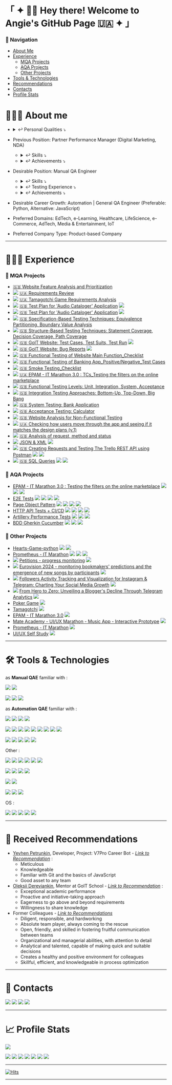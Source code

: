 # 「 ✦ 👋🏽 Hey there! Welcome to Angie's GitHub Page 🇺🇦 ✦ 」

### 🧭 Navigation

- [About Me](https://github.com/anhelina-lunova#%EF%B8%8F-about-me)
- [Experience](https://github.com/anhelina-lunova#-experience)
  - [MQA Projects](https://github.com/anhelina-lunova#-mqa-projects)
  - [AQA Projects](https://github.com/anhelina-lunova#-aqa-projects)
  - [Other Projects](https://github.com/anhelina-lunova#-other-projects)
- [Tools & Technologies](https://github.com/anhelina-lunova#%EF%B8%8F-tools--technologies)
- [Recommendations](https://github.com/anhelina-lunova#-received-recommendations)
- [Contacts](https://github.com/anhelina-lunova#-contacts)
- [Profile Stats](https://github.com/anhelina-lunova#-profile-stats)

# 🕵🏻‍♀️ About me

- <details>
  <summary>↩ Personal Qualities ⤵</summary>
  
    - Self-Motivated
    - Conscientious <!-- - добросовісна, совісна. 1. wishing to do one's work or duty well and thoroughly. "a conscientious man, he took his duties very seriously". 2. relating to a person's conscience. "the individual is denied even the opportunity to break the law on conscientious grounds". Conscientiousness - Сумлінність -->
    - Committed <!-- - віддана, ідейна. 1. feeling dedication and loyalty to a cause, activity, or job; wholeheartedly dedicated. "a committed reformer" -->
    - Inquisitive <!-- допитлива. 1. curious or inquiring. "he was very chatty and inquisitive about everything"-->
    - Reliable <!-- надійна. 1. consistently good in quality or performance; able to be trusted. "a reliable source of information"-->
  </details>

- Previous Position: Partner Performance Manager (Digital Marketing, NDA)
  - <details>
    <summary>↩ Skills️ ⤵</summary>
    
    - A passionate workaholic with leadership qualities who welcomes challenges
    - I have a trained eye for catching problems and like to solve it
    </details>
    
  - <details>
      <summary>↩ Achievements ⤵</summary>
    
    - Being recognized as an A-Player by CMO
    - Even though I often had to deliver bad news (**like testers do**), I always found common ground with my colleagues, and we worked together towards our shared goals
    - Successfully built rapport with colleagues who have a unique communication style, ensuring a seamless workflow and preventing potential disruptions
    - The constant exposure to ambition and dedication within my work circle served as a constant source of inspiration, motivating me to push my own boundaries and strive for excellence
    - Transformed my understanding of spreadsheets from basic user to confident power user, significantly enhancing my personal and professional efficiency
    - Leveraging my strong affinity for optimization and automation, I successfully implemented process improvements that enhanced the department's efficiency and productivity, allowing colleagues to focus on higher-priority tasks
    - By fostering a culture of collaboration and mutual support, I built a strong and dependable team that consistently exceeded expectations and achieved remarkable results
    </details>
  
- Desirable Position: Manual QA Engineer
  - <details>
    <summary>↩ Skills️ ⤵</summary>
    
    - 
    </details>
  
  - <details>
      <summary>↩ Testing Experience ⤵</summary>
    
    - Static (Requirements, Functional Specifications, Teammates Deliverables) & Dynamic Testing
    - White-Box (Code, Architecture, Work Flows, ) & Black-Box Testing
    - Component Integration (Top-Down Approach) & System (E2E) Testing
    - API & GUI Testing
    - Manual & Automated Testing
    - Positive & Negative Testing
    - Re-Testing <!-- Confirmation --> & Regression Testing
    </details>
  
  - <details>
      <summary>↩ Achievements ⤵</summary>
    
    - 
    </details>
- Desirable Career Growth: Automation | General QA Engineer (Preferable: Python, Alternative: JavaScript)
- Preferred Domains: EdTech, e-Learning, Healthcare, LifeScience, e-Commerce, AdTech, Media & Entertainment, IoT
- Preferred Company Type: Product-based Company

<!--
Driven QA engineer with an unwavering commitment to crafting exceptional software.

**🔍 My focus** :
- *Obsessed with meticulous refinement* : Every detail is meticulously honed to ensure a flawless user experience. 
- Fueled by ambition and a thirst for growth within the QA field, I relentlessly hone my skills to become an invaluable asset.

**🏋🏻‍♀️ Strengths** :
- *Eagle-eyed attention to detail* : No bug escapes my scrutiny, ensuring a seamless user experience.
- *Empathetic user advocate* : I see through the software, anticipating user needs and ensuring a delightful experience.
- *Collaborative problem solver* : I thrive in team environments, effectively sharing knowledge and crafting innovative solutions to optimize processes and elevate results.

**⚔️ Arsenal** :
- *Proven track record* : My past roles have honed my proactive skills, analytical thinking, and team player spirit.
- *Solid QA foundation* : From SDLC, STLC, and Agile methodologies to bug-tracking mastery and error-reporting finesse, I'm equipped for any challenge.
- *Tech-savvy and learning-hungry* : My tech arsenal ranges from basic coding skills to diverse QA tools, and I'm always eager to expand it.

🤝🏻 I'm eager to leverage my dedication to quality and collaborative spirit to build a mutually beneficial partnership where my skills elevate success.
-->

---

# 👩🏻‍💻 Experience

### 💪 MQA Projects

- [🇬🇧 Website Feature Analysis and Prioritization](https://docs.google.com/document/d/1KqoLgv5GNvgo2y-YbPH2Tw-J2Wy6NudL3yttZaB21Lg/ "GoIT School _ Homework : System Study Stage (Requirement Analysis)")
- [![](https://img.shields.io/badge/Requirement_Analysis-FAEF9B)]() [🇺🇦 Requirements Review](https://docs.google.com/spreadsheets/d/1zZeTro1QHRLfq5QT-_2hA40FXDgiqc2X_3zFiskBcOE/ "GoIT School _ Homework : Requirement Analysis Stage")
- [![](https://img.shields.io/badge/Requirement_Analysis-FAEF9B)]() [🇺🇦 Tamagotchi Game Requirements Analysis](https://github.com/anhelina-lunova/Requirements-Analysis/ "QA Mania Practice Case : Requirement Analysis Stage")
- [![](https://img.shields.io/badge/Test_Planning-219ebc)]() [🇬🇧 Test Plan for 'Audio Cataloger' Application](https://qangiel.notion.site/Test-Plan-Task-597799ab00304c2ab9890ec528002b82) [![](https://img.shields.io/badge/Notion-white?logo=notion&logoColor=black)]()
- [![](https://img.shields.io/badge/Test_Planning-219ebc)]() [🇬🇧 Test Plan for 'Audio Cataloger' Application](https://docs.google.com/document/d/1qRbqPyM8e68VFGvkIY7xuqj4FGU8mUjEzJhp6oYvFws/) [![](https://img.shields.io/badge/Google_Docs-white?logo=google-docs&logoColor=4285F4)]()
- [![](https://img.shields.io/badge/Test_Design_Techniques-944E63)]() [🇬🇧 Specification-Based Testing Techniques: Equivalence Partitioning, Boundary Value Analysis](https://docs.google.com/document/d/1_LZT9S61A0GFv2csMSaiOtw6TV130DavqhBk0cyc4Tk/ "GoIT School _ Homework : Test Design Techniques - Black-Box")
- [![](https://img.shields.io/badge/Test_Design_Techniques-944E63)]() [🇬🇧 Structure-Based Testing Techniques: Statement Coverage, Decision Coverage, Path Coverage](https://docs.google.com/document/d/1HFRO5qEqLqhtYMmIBKpLisKhB-0e_0vnZBa65KDmXUU/ "GoIT School _ Homework : Test Design Techniques - White-Box")
- [![](https://img.shields.io/badge/Test_Artifacts-C38f11)]() [🇬🇧 GoIT Website: Test Cases, Test Suits, Test Run](https://drive.google.com/drive/folders/1HHN13_1eZ9KtPszwbjtaszo7TXUQH9YO "GoIT School _ Homework : Test Design & Test Execution Stages") [![](https://img.shields.io/badge/TestRail-white?logo=testrail&logoColor=)]()
- [![](https://img.shields.io/badge/Test_Artifacts-C38f11)]() [🇬🇧 GoIT Website: Bug Reports](https://qangiel.notion.site/8a0e4581408842e48f6ab6b7c49a1c34?v=8dc96aca90964276a4926924b2be66a8&pvs=4 "GoIT School _ Homework : Test Execution Stage") [![](https://img.shields.io/badge/Notion-white?logo=notion&logoColor=black)]()
- [![](https://img.shields.io/badge/Test_Artifacts-C38f11)]() [🇬🇧 Functional Testing of Website Main Function_Checklist](https://docs.google.com/document/d/1XeumPHwF0Zw_ScC0p8k_VWFrp-WKAldkAILie3R_DOs/ "GoIT School _ Homework : Checklist Creation, Website Functional Testing")
- [![](https://img.shields.io/badge/Test_Artifacts-C38f11)]() [🇬🇧 Functional Testing of Banking App_Positive/Negative_Test Cases](https://docs.google.com/document/d/16eTl6fnRWDi5v3X-mD9Xo5oVMqfvI-4d9UMO13dCkDc/ "GoIT School _ Homework : Test Cases Creation, Banking App Functional Testing")
- [![](https://img.shields.io/badge/Test_Artifacts-C38f11)]() [🇬🇧 Smoke Testing_Checklist](https://docs.google.com/document/d/1EAkwJv5_fy4iBxSjmDN4aMOX6oHOLnCFsSrOUkr3Mlo/ "GoIT School _ Homework : Smoke Testing of Slack App")
- [![](https://img.shields.io/badge/Test_Artifacts-C38f11)]() [🇺🇦 EPAM - IT Marathon 3.0 : TCs_Testing the filters on the online marketplace](https://docs.google.com/spreadsheets/d/1IkWvpdlrE5_ie9j0B7fhPs82SH81RMfVFHE9swkDG8Q/edit#gid=347674759)
- [![](https://img.shields.io/badge/Testing_Types-A7D2CB)]() [🇬🇧 Functional Testing Levels: Unit, Integration, System, Acceptance](https://docs.google.com/document/d/15NpRarjsiOrVdD6ZMJy8Q_h4zeMo1CD4x7evhzF_7bI/edit?usp=sharing "GoIT School _ Homework : Testing Levels - Unit, Integration, System, Acceptance")
- [![](https://img.shields.io/badge/Testing_Types-A7D2CB)]() [🇬🇧 Integration Testing Approaches: Bottom-Up, Top-Down, Big Bang](https://docs.google.com/document/d/1EGXoI52zvfs_dkpkQbBff-ENuyoOIagqIg9VlbL0mjs/ "GoIT School _ Homework : Social Network Integration Testing Approaches")
- [![](https://img.shields.io/badge/Testing_Types-A7D2CB)]() [🇬🇧 System Testing: Bank Application](https://docs.google.com/document/d/1dxvw_delAvYB5J2dLpns9q8JwRp0ZtO9-XWnKAGhKL0/ "GoIT School _ Homework : Bank App ST")
- [![](https://img.shields.io/badge/Testing_Types-A7D2CB)]() [🇬🇧 Acceptance Testing: Calculator](https://docs.google.com/document/d/1LsMOky8M4bizkzvQoivdGLSHcf1uwZJ1RIfGsihir9E/ "GoIT School _ Homework : Acceptance Testing")
- [![](https://img.shields.io/badge/Testing_Types-A7D2CB)]() [🇬🇧 Website Analysis for Non-Functional Testing](https://docs.google.com/document/d/1yHGvSt_QwJaOuByUYB55uj010KgVWTlH7322SioyVRY/ "GoIT School _ Homework : Website Analysis for Non-Functional Testing Types Necessity")
- [![](https://img.shields.io/badge/E2E-e2e2e2)]() [🇺🇦 Checking how users move through the app and seeing if it matches the design plans (v.1)](https://docs.google.com/spreadsheets/d/1eNNSyanXf2qD4UbPnc3Rbu3z6AOpUh7tJvUPETIvTQQ/ "BootCamp2023 : First App Version Test")
- [![](https://img.shields.io/badge/Web_Technologies-143F6B)]() [🇬🇧 Analysis of request, method and status](https://docs.google.com/document/d/1F0FFKYIOi7LIL4j-MzXrxeRW881rv2H772-GEDlE2SM/ "Tooltip")
- [![](https://img.shields.io/badge/Web_Technologies-143F6B)]() [JSON & XML](https://docs.google.com/document/d/1HVHKNit1GZviVC3p8Cqq_C4kS0mDOd0VwRHCowq3u-Q/ "Tooltip") [![](https://img.shields.io/badge/JSON-gray?logo=json&logoColor=)]()
- [![](https://img.shields.io/badge/API-503C3C)]() [🇬🇧 Creating Requests and Testing The Trello REST API using Postman](https://docs.google.com/document/d/1J5XjEU7O6brqvpFm1iGl6mEOlJryFzClOvFvTEkZN2g/ "Tooltip") [![](https://img.shields.io/badge/Postman-white?logo=Postman&logoColor=ef5b25)]() [![](https://img.shields.io/badge/Trello-white?logo=trello&logoColor=264970)]()
- [![](https://img.shields.io/badge/SQL-FFF7F1)]() [🇬🇧 SQL Queries](https://docs.google.com/document/d/1gTjbkwkTWP4jYk9ei0MDeYQifYZHFDHnlkVvreROxg0/ "Tooltip") [![](https://img.shields.io/badge/SQLite-66B9E7?logo=sqlite&logoColor=003B57)]() [![](https://img.shields.io/badge/DBeaver-gray?logo=dbeaver&logoColor=)]()


### 🦾 AQA Projects

- [EPAM - IT Marathon 3.0 : Testing the filters on the online marketplace](https://github.com/anhelina-lunova/EPAM_IT-Marathon-3.0) [![](https://img.shields.io/badge/Python-ffde57?logo=python&logoColor=4584b6)]() [![](https://img.shields.io/badge/pytest-white?logo=pytest&logoColor=)]() [![](https://img.shields.io/badge/Playwright-bb544a?logo=Playwright&logoColor=68ac41)]()
- [E2E Tests](https://github.com/anhelina-lunova/Cypress-E2E-Tests) [![](https://img.shields.io/badge/Cypress-gray?logo=cypress&logoColor=)]() [![](https://img.shields.io/badge/JavaScript-323330?logo=javascript&logoColor=)]() [![](https://img.shields.io/badge/Node.js-303030?logo=nodedotjs&logoColor=3c873a)]() [![](https://img.shields.io/badge/VSCode-white?logo=visual-studio-code&logoColor=016EC5)]()
- [Page Object Pattern](https://github.com/anhelina-lunova/Cypress-Page-Object-Pattern) [![](https://img.shields.io/badge/Cypress-gray?logo=cypress&logoColor=)]() [![](https://img.shields.io/badge/JavaScript-323330?logo=javascript&logoColor=)]() [![](https://img.shields.io/badge/Node.js-303030?logo=nodedotjs&logoColor=3c873a)]() [![](https://img.shields.io/badge/VSCode-white?logo=visual-studio-code&logoColor=016EC5)]()
- [HTTP API Tests + CI/CD](https://github.com/anhelina-lunova/Cypress-HTTP-API-Tests_CI-CD) [![](https://img.shields.io/badge/Cypress-gray?logo=cypress&logoColor=)]() [![](https://img.shields.io/badge/JavaScript-323330?logo=javascript&logoColor=)]() [![](https://img.shields.io/badge/Node.js-303030?logo=nodedotjs&logoColor=3c873a)]() [![](https://img.shields.io/badge/VSCode-white?logo=visual-studio-code&logoColor=016EC5)]()
- [Artillery Performance Tests](https://github.com/anhelina-lunova/Artillery-Performance-Tests) [![](https://img.shields.io/badge/JavaScript-323330?logo=javascript&logoColor=)]() [![](https://img.shields.io/badge/Node.js-303030?logo=nodedotjs&logoColor=3c873a)]() [![](https://img.shields.io/badge/VSCode-white?logo=visual-studio-code&logoColor=016EC5)]()
- [BDD Gherkin Cucumber](https://github.com/anhelina-lunova/BDD-Gherkin-Cucumber) [![](https://img.shields.io/badge/Cucumber-F3FBF4?logo=cucumber&logoColor=00A818)]() [![](https://img.shields.io/badge/JavaScript-323330?logo=javascript&logoColor=)]() [![](https://img.shields.io/badge/Node.js-303030?logo=nodedotjs&logoColor=3c873a)]()

### 🎨 Other Projects

- [Hearts-Game-python](https://github.com/anhelina-lunova/Hearts-Game-python) [![](https://img.shields.io/badge/Python-ffde57?logo=python&logoColor=4584b6)]() [![](https://img.shields.io/badge/PyCharm-c0ccba?&logo=PyCharm&logoColor=4B4A16)]()
- [Prometheus - IT Marathon](https://anhelina-lunova.github.io/Prometheus-Marathon/) [![](https://img.shields.io/badge/HTML5-ebebeb?logo=html5&logoColor=)]() [![](https://img.shields.io/badge/CSS3-ebebeb?logo=css3&logoColor=264de4)]() [![](https://img.shields.io/badge/GitHub_Actions-white?logo=github-actions&logoColor=)]()
- [![](https://img.shields.io/badge/Parsing-D2B48C)]() [Petitions - progress monitoring](https://docs.google.com/spreadsheets/d/1i3T_LM4DOGJ3RB9mi90Wi6YbN7i2wDdFTumzfA5AQEA/) [![](https://img.shields.io/badge/Google_Sheets-B1DFC9?logo=google-sheets&logoColor=23A566)]()
- [![](https://img.shields.io/badge/Parsing-D2B48C)]() [Eurovision 2024 - monitoring bookmakers' predictions and the emergence of new songs by participants](https://docs.google.com/spreadsheets/d/11gyHUJThya9iKsAuzLkYGc_G_WfWWpfEJMI9VdZ7I8M/) [![](https://img.shields.io/badge/Google_Sheets-B1DFC9?logo=google-sheets&logoColor=23A566)]()
- [![](https://img.shields.io/badge/Parsing-D2B48C)]() [Followers Activity Tracking and Visualization for Instagram & Telegram: Charting Your Social Media Growth](https://docs.google.com/spreadsheets/d/1PJ_Lt4JI1DV1i2FFNkLfWX-A0y1YPIkvdkw5I4u1_8c/) [![](https://img.shields.io/badge/Google_Sheets-B1DFC9?logo=google-sheets&logoColor=23A566)]()
- [![](https://img.shields.io/badge/Parsing-D2B48C)]() [From Hero to Zero: Unveiling a Blogger's Decline Through Telegram Analytics](https://docs.google.com/spreadsheets/d/1B9S5YdpZwFf1SdfC0B3YG55x7lnxtkEyJDZO2kCEsDA/) [![](https://img.shields.io/badge/Google_Sheets-B1DFC9?logo=google-sheets&logoColor=23A566)]()
- [Poker Game](https://docs.google.com/spreadsheets/d/1-v1CfSJl_dX9F8ruMRk5KdnKXWKCoQOlULotSU6gQwk/) [![](https://img.shields.io/badge/Google_Sheets-B1DFC9?logo=google-sheets&logoColor=23A566)]()
- [Tamagotchi](https://www.figma.com/file/xOe94Nixo0xUHLEXzQSHtB/Tamagotchi?type=design&node-id=0%3A1&mode=design&t=wGycAsnXpjvMk9zG-1) [![](https://img.shields.io/badge/Figma-white?logo=figma&logoColor=F24E1E)]()
- [EPAM - IT Marathon 3.0](https://www.figma.com/file/nMHNOSowphKHUJaiMXlU2j/Marathon-3.0---EPAM---my-HW?type=design&node-id=35%3A7066&mode=design&t=Ykfkr19IwVUXJJZk-1) [![](https://img.shields.io/badge/Figma-white?logo=figma&logoColor=F24E1E)]()
- [Mate Academy - UI/UX Marathon - Music App - Interactive Prototype](https://www.figma.com/proto/3vgeKW00KlWe0sjizGtM8z/%5BMate-academy%5D-UI%2FUX-marathon?page-id=151%3A15109&type=design&node-id=3383-3140&viewport=191%2C-2126%2C0.35&t=xExUO9hyTnYlxfuq-1&scaling=scale-down&starting-point-node-id=3383%3A3140&mode=design) [![](https://img.shields.io/badge/Figma-white?logo=figma&logoColor=F24E1E)]()
- [Prometheus - IT Marathon](https://www.figma.com/proto/ZukoLuEQ3Hn5CHWRBllos9/my-Prometheus-UX%2FUI?page-id=201%3A2&type=design&node-id=201-29&viewport=301%2C393%2C0.25&t=fPf7PYAlEMxxBug5-1&scaling=scale-down&mode=design) [![](https://img.shields.io/badge/Figma-white?logo=figma&logoColor=F24E1E)]()
- [UI/UX Self Study](https://www.figma.com/file/h2jypHd6XDWwGhApZBlN0Z/HomeworksUIUX?type=design&node-id=0%3A1&mode=design&t=AasJGB4mpj470aUS-1) [![](https://img.shields.io/badge/Figma-white?logo=figma&logoColor=F24E1E)]()

---

# 🛠️ Tools & Technologies

as **Manual QAE** familiar with :

[![](https://img.shields.io/badge/Postman-white?logo=Postman&logoColor=ef5b25)]()
[![](https://img.shields.io/badge/JSON-gray?logo=json&logoColor=)]()

[![](https://img.shields.io/badge/MySQL-00688F?logo=mysql&logoColor=E48E1A)]()
[![](https://img.shields.io/badge/SQLite-66B9E7?logo=sqlite&logoColor=003B57)]()
[![](https://img.shields.io/badge/DBeaver-gray?logo=dbeaver&logoColor=)]()

as **Automation QAE** familiar with :

[![](https://img.shields.io/badge/Python-ffde57?logo=python&logoColor=4584b6)]()
[![](https://img.shields.io/badge/pytest-white?logo=pytest&logoColor=)]()
[![](https://img.shields.io/badge/Playwright-bb544a?logo=Playwright&logoColor=68ac41)]()
[![](https://img.shields.io/badge/PyCharm-c0ccba?&logo=PyCharm&logoColor=4B4A16)]()

[![](https://img.shields.io/badge/Google_Chrome-34a853?logo=Google-chrome&logoColor=white)]()
[![](https://img.shields.io/badge/HTML5-ebebeb?logo=html5&logoColor=)]()
[![](https://img.shields.io/badge/CSS3-ebebeb?logo=css3&logoColor=264de4)]()
[![](https://img.shields.io/badge/JavaScript-323330?logo=javascript&logoColor=)]()
[![](https://img.shields.io/badge/Node.js-303030?logo=nodedotjs&logoColor=3c873a)]()
[![](https://img.shields.io/badge/npm-white?logo=npm&logoColor=cb3837)]()
[![](https://img.shields.io/badge/Cypress-gray?logo=cypress&logoColor=)]()
[![](https://img.shields.io/badge/Cucumber-F3FBF4?logo=cucumber&logoColor=00A818)]()
[![](https://img.shields.io/badge/VSCode-white?logo=visual-studio-code&logoColor=016EC5)]()

[![](https://img.shields.io/badge/Git-white?logo=git&logoColor=f34f29)]()
[![](https://img.shields.io/badge/gitignore.io-white?logo=gitignoredotio&logoColor=204ecf)]()
[![](https://img.shields.io/badge/GitHub_Actions-white?logo=github-actions&logoColor=)]()
[![](https://img.shields.io/badge/GitLab-white?logo=gitlab&logoColor=)]()
[![](https://img.shields.io/badge/GitHub-333?logo=github&logoColor=)]()

Other :

[![](https://img.shields.io/badge/Google_Sheets-B1DFC9?logo=google-sheets&logoColor=23A566)]()
[![](https://img.shields.io/badge/TestRail-white?logo=testrail&logoColor=)]()
[![](https://img.shields.io/badge/Notion-white?logo=notion&logoColor=black)]()
[![](https://img.shields.io/badge/JIRA-white?logo=Jira&logoColor=264970)]()
[![](https://img.shields.io/badge/YouTrack-white?logo=youtrack&logoColor=264970)]()
[![](https://img.shields.io/badge/Trello-white?logo=trello&logoColor=264970)]()

[![](https://img.shields.io/badge/Figma-white?logo=figma&logoColor=F24E1E)](https://www.figma.com/@anhelinalunova)
[![](https://img.shields.io/badge/Tableau-white?logo=tableau&logoColor=D9233B)]()
[![](https://img.shields.io/badge/SimilarWeb-gray?logo=similarweb&logoColor=&logoColor=F24E1E)]()
[![](https://img.shields.io/badge/ahrefs-gray?logo=ahrefs&logoColor=)]()

[![](https://img.shields.io/badge/Amazon_AWS-252F3E?logo=amazonaws&logoColor=FF9900)]()
[![](https://img.shields.io/badge/Netlify-white?logo=netlify&logoColor=teal)]()

[![](https://img.shields.io/badge/Google_Meet-F3E8E9?logo=google-meet&logoColor=058D7F)]()
[![](https://img.shields.io/badge/Zoom-4A8CFF?logo=zoom&logoColor=)]()
[![](https://img.shields.io/badge/Slack-3CB187?logo=slack&logoColor=DFA22F)]()

OS :

[![](https://img.shields.io/badge/MacOS-white?logo=apple&logoColor=black)]()
[![](https://img.shields.io/badge/iOS-white?logo=ios&logoColor=black)]()
[![](https://img.shields.io/badge/Linux-white?logo=linux&logoColor=black)]()
[![](https://img.shields.io/badge/Windows-white?logo=windows&logoColor=black)]()
[![](https://img.shields.io/badge/Android-white?logo=android&logoColor=black)]()

---

# 📝 Received Recommendations

- [Yevhen Petrunkin](https://www.linkedin.com/in/yevhen-petrunkin), Developer, Project: V7Pro Career Bot - [*Link to Recommendation*](https://www.youtube.com/watch?v=IykuTZ-Y5yg&t=1978s) :
  - Meticulous
  - Knowledgeable
  - Familiar with Git and the basics of JavaScript
  - Good asset to any team
- [Oleksii Dereviankin](https://www.linkedin.com/in/oleksii-dereviankin-001035249), Mentor at GoIT School - [*Link to Recommendation*](https://www.linkedin.com/in/anhelina-lunova/details/recommendations/) :
  - Exceptional academic performance
  - Proactive and initiative-taking approach
  - Eagerness to go above and beyond requirements
  - Willingness to share knowledge
- Former Colleagues - [*Link to Recommendations*](https://www.linkedin.com/in/anhelina-lunova/details/recommendations/)
  - Diligent, responsible, and hardworking
  - Absolute team player, always coming to the rescue
  - Open, friendly, and skilled in fostering fruitful communication between teams
  - Organizational and managerial abilities, with attention to detail
  - Analytical and talented, capable of making quick and suitable decisions
  - Creates a healthy and positive environment for colleagues
  - Skillful, efficient, and knowledgeable in process optimization

---

# 📧 Contacts

[![](https://img.shields.io/badge/Gmail-08851b?logo=gmail&logoColor=)]()
[![](https://img.shields.io/badge/LinkedIn-00a0dc?&logo=linkedin&logoColor=)](https://www.linkedin.com/in/anhelina-lunova/)
[![](https://img.shields.io/badge/Telegram-white?logo=telegram&logoColor=)](https://t.me/QAngieL)
[![](https://img.shields.io/badge/Instagram-c13584?logo=instagram&logoColor=FFDC80)](https://www.instagram.com/)

---

# 📈 Profile Stats

![](https://github-profile-trophy.vercel.app/?username=anhelina-lunova&theme=onedark&no-bg=true)

![](http://github-profile-summary-cards.vercel.app/api/cards/most-commit-language?username=anhelina-lunova&theme=onedark)
![](http://github-profile-summary-cards.vercel.app/api/cards/repos-per-language?username=anhelina-lunova&theme=onedark)
![](https://github-readme-stats.vercel.app/api/top-langs/?username=anhelina-lunova&layout=donut&hide_border=true&theme=onedark)
![](http://github-profile-summary-cards.vercel.app/api/cards/stats?username=anhelina-lunova&theme=onedark)
![](https://github-readme-streak-stats.herokuapp.com?user=anhelina-lunova&hide_border=true&date_format=j%20M%5B%20Y%5D&card_width=356&theme=onedark)
![](http://github-profile-summary-cards.vercel.app/api/cards/productive-time?username=anhelina-lunova&theme=onedark&utcOffset=8)
![](http://github-profile-summary-cards.vercel.app/api/cards/profile-details?username=anhelina-lunova&theme=onedark)

---

[![Hits](https://hits.seeyoufarm.com/api/count/incr/badge.svg?url=https%3A%2F%2Fgithub.com%2Fanhelina-lunova%2F&count_bg=%23DC4589&title_bg=%23A180FB&icon=&icon_color=%238E6D6D&title=hits&edge_flat=false)](https://hits.seeyoufarm.com)

---
